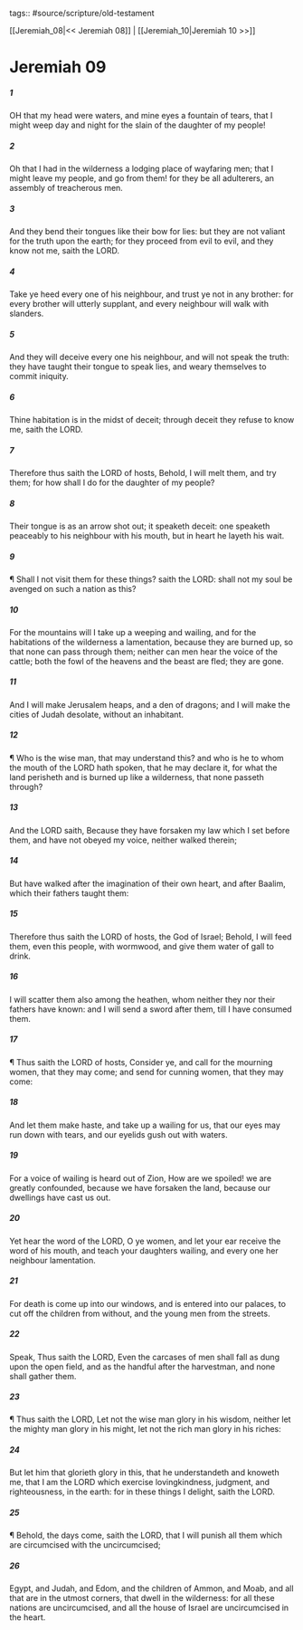 tags:: #source/scripture/old-testament

[[Jeremiah_08|<< Jeremiah 08]] | [[Jeremiah_10|Jeremiah 10 >>]]

# Jeremiah 09

##### 1

OH that my head were waters, and mine eyes a fountain of tears, that I might weep day and night for the slain of the daughter of my people!

##### 2

Oh that I had in the wilderness a lodging place of wayfaring men; that I might leave my people, and go from them! for they be all adulterers, an assembly of treacherous men.

##### 3

And they bend their tongues like their bow for lies: but they are not valiant for the truth upon the earth; for they proceed from evil to evil, and they know not me, saith the LORD.

##### 4

Take ye heed every one of his neighbour, and trust ye not in any brother: for every brother will utterly supplant, and every neighbour will walk with slanders.

##### 5

And they will deceive every one his neighbour, and will not speak the truth: they have taught their tongue to speak lies, and weary themselves to commit iniquity.

##### 6

Thine habitation is in the midst of deceit; through deceit they refuse to know me, saith the LORD.

##### 7

Therefore thus saith the LORD of hosts, Behold, I will melt them, and try them; for how shall I do for the daughter of my people?

##### 8

Their tongue is as an arrow shot out; it speaketh deceit: one speaketh peaceably to his neighbour with his mouth, but in heart he layeth his wait.

##### 9

¶ Shall I not visit them for these things? saith the LORD: shall not my soul be avenged on such a nation as this?

##### 10

For the mountains will I take up a weeping and wailing, and for the habitations of the wilderness a lamentation, because they are burned up, so that none can pass through them; neither can men hear the voice of the cattle; both the fowl of the heavens and the beast are fled; they are gone.

##### 11

And I will make Jerusalem heaps, and a den of dragons; and I will make the cities of Judah desolate, without an inhabitant.

##### 12

¶ Who is the wise man, that may understand this? and who is he to whom the mouth of the LORD hath spoken, that he may declare it, for what the land perisheth and is burned up like a wilderness, that none passeth through?

##### 13

And the LORD saith, Because they have forsaken my law which I set before them, and have not obeyed my voice, neither walked therein;

##### 14

But have walked after the imagination of their own heart, and after Baalim, which their fathers taught them:

##### 15

Therefore thus saith the LORD of hosts, the God of Israel; Behold, I will feed them, even this people, with wormwood, and give them water of gall to drink.

##### 16

I will scatter them also among the heathen, whom neither they nor their fathers have known: and I will send a sword after them, till I have consumed them.

##### 17

¶ Thus saith the LORD of hosts, Consider ye, and call for the mourning women, that they may come; and send for cunning women, that they may come:

##### 18

And let them make haste, and take up a wailing for us, that our eyes may run down with tears, and our eyelids gush out with waters.

##### 19

For a voice of wailing is heard out of Zion, How are we spoiled! we are greatly confounded, because we have forsaken the land, because our dwellings have cast us out.

##### 20

Yet hear the word of the LORD, O ye women, and let your ear receive the word of his mouth, and teach your daughters wailing, and every one her neighbour lamentation.

##### 21

For death is come up into our windows, and is entered into our palaces, to cut off the children from without, and the young men from the streets.

##### 22

Speak, Thus saith the LORD, Even the carcases of men shall fall as dung upon the open field, and as the handful after the harvestman, and none shall gather them.

##### 23

¶ Thus saith the LORD, Let not the wise man glory in his wisdom, neither let the mighty man glory in his might, let not the rich man glory in his riches:

##### 24

But let him that glorieth glory in this, that he understandeth and knoweth me, that I am the LORD which exercise lovingkindness, judgment, and righteousness, in the earth: for in these things I delight, saith the LORD.

##### 25

¶ Behold, the days come, saith the LORD, that I will punish all them which are circumcised with the uncircumcised;

##### 26

Egypt, and Judah, and Edom, and the children of Ammon, and Moab, and all that are in the utmost corners, that dwell in the wilderness: for all these nations are uncircumcised, and all the house of Israel are uncircumcised in the heart.
